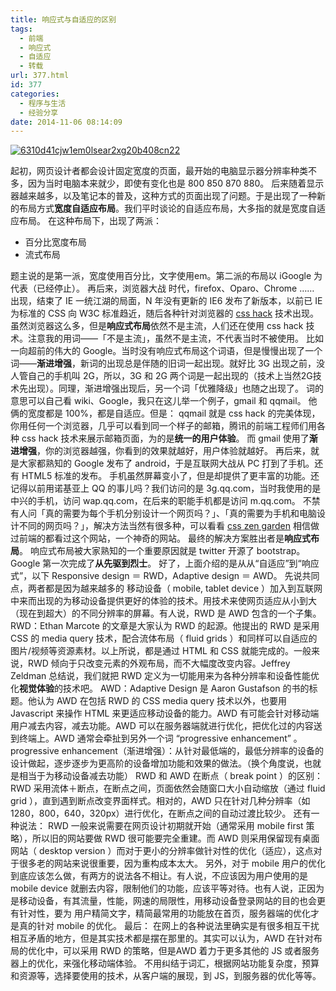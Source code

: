 ```yaml
---
title: 响应式与自适应的区别
tags:
  - 前端
  - 响应式
  - 自适应
  - 转载
url: 377.html
id: 377
categories:
  - 程序与生活
  - 经验分享
date: 2014-11-06 08:14:09
---
```


[![6310d41cjw1em0lsear2xg20b408cn22](http://storage.veitor.net/uploads/2014/11/6310d41cjw1em0lsear2xg20b408cn22.gif)](http://storage.veitor.net/uploads/2014/11/6310d41cjw1em0lsear2xg20b408cn22.gif)

起初，网页设计者都会设计固定宽度的页面，最开始的电脑显示器分辨率种类不多，因为当时电脑本来就少，即使有变化也是 800 850 870 880。 后来随着显示器越来越多，以及笔记本的普及，这种方式的页面出现了问题。于是出现了一种新的布局方式**宽度自适应布局**。我们平时谈论的自适应布局，大多指的就是宽度自适应布局。 在这种布局下，出现了两派：

*   百分比宽度布局
*   流式布局

题主说的是第一派，宽度使用百分比，文字使用em。第二派的布局以 iGoogle 为代表（已经停止）。 再后来，浏览器大战 时代，firefox、Oparo、Chrome …… 出现，结束了 IE 一统江湖的局面，N 年没有更新的 IE6 发布了新版本，以前已 IE 为标准的 CSS 向 W3C 标准趋近，随后各种针对浏览器的 [css hack](http://baike.baidu.com/view/1119452.htm) 技术出现。 虽然浏览器这么多，但是**响应式布局**依然不是主流，人们还在使用 css hack 技术。注意我的用词——「不是主流」，虽然不是主流，不代表当时不被使用。 比如一向超前的伟大的 Google。当时没有响应式布局这个词语，但是慢慢出现了一个词——**渐进增强**，新词的出现总是伴随的旧词一起出现。就好比 3G 出现之前，没人管自己的手机叫 2G，所以，3G 和 2G 两个词是一起出现的（技术上当然2G技术先出现）。同理，渐进增强出现后，另一个词「优雅降级」也随之出现了。 词的意思可以自己看 wiki、Google，我只在这儿举一个例子，gmail 和 qqmail。 他俩的宽度都是 100%，都是自适应。但是： qqmail 就是 css hack 的完美体现，你用任何一个浏览器，几乎可以看到同一个样子的邮箱，腾讯的前端工程师们用各种 css hack 技术来展示邮箱页面，为的是**统一的用户体验**。 而 gmail 使用了**渐进增强**，你的浏览器越强，你看到的效果就越好，用户体验就越好。 再后来，就是大家都熟知的 Google 发布了 android，于是互联网大战从 PC 打到了手机。还有 HTML5 标准的发布。 手机虽然屏幕变小了，但是却提供了更丰富的功能。还记得以前用诺基亚上 QQ 的事儿吗？我们访问的是 3g.qq.com，当时我使用的是中兴的手机，访问 wap.qq.com，在后来的职能手机都是访问 m.qq.com。 不禁有人问「真的需要为每个手机分别设计一个网页吗？」、「真的需要为手机和电脑设计不同的网页吗？」，解决方法当然有很多种，可以看看 [css zen garden](http://www.csszengarden.com/) 相信做过前端的都看过这个网站，一个神奇的网站。 最终的解决方案胜出者是**响应式布局**。 响应式布局被大家熟知的一个重要原因就是 twitter 开源了 bootstrap。Google 第一次完成了**从先驱到烈士**。 好了，上面介绍的是从从“自适应”到“响应式”，以下 Responsive design ＝ RWD，Adaptive design ＝ AWD。 先说共同点，两者都是因为越来越多的 移动设备（ mobile, tablet device ）加入到互联网中来而出现的为移动设备提供更好的体验的技术。用技术来使网页适应从小到大（现在到超大）的不同分辨率的屏幕。有人说，RWD 是 AWD 包含的一个子集。 RWD：Ethan Marcote 的文章是大家认为 RWD 的起源。他提出的 RWD 是采用 CSS 的 media query 技术，配合流体布局（ fluid grids ）和同样可以自适应的图片/视频等资源素材。以上所说，都是通过 HTML 和 CSS 就能完成的。一般来说，RWD 倾向于只改变元素的外观布局，而不大幅度改变内容。Jeffrey Zeldman 总结说，我们就把 RWD 定义为一切能用来为各种分辨率和设备性能优化**视觉体验**的技术吧。 AWD：Adaptive Design 是 Aaron Gustafson 的书的标题。他认为 AWD 在包括 RWD 的 CSS media query 技术以外，也要用 Javascript 来操作 HTML 来更适应移动设备的能力。AWD 有可能会针对移动端用户减去内容，减去功能。AWD 可以在服务器端就进行优化，把优化过的内容送到终端上。AWD 通常会牵扯到另外一个词 “progressive enhancement” 。 progressive enhancement（渐进增强）：从针对最低端的，最低分辨率的设备的设计做起，逐步逐步为更高阶的设备增加功能和效果的做法。（换个角度说，也就是相当于为移动设备减去功能） RWD 和 AWD 在断点（ break point ）的区别： RWD 采用流体＋断点，在断点之间，页面依然会随窗口大小自动缩放（通过 fluid grid ），直到遇到断点改变界面样式。相对的，AWD 只在针对几种分辨率（如1280，800，640，320px）进行优化，在断点之间的自动过渡比较少。 还有一种说法： RWD 一般来说需要在网页设计初期就开始（通常采用 mobile first 策略），所以旧的网站要做 RWD 很可能要完全重建。而 AWD 则采用保留现有桌面网站（ desktop version ）而对于更小的分辨率做针对性的优化（适应），这点对于很多老的网站来说很重要，因为重构成本太大。 另外，对于 mobile 用户的优化到底应该怎么做，有两方的说法各不相让。有人说，不应该因为用户使用的是 mobile device 就删去内容，限制他们的功能，应该平等对待。也有人说，正因为是移动设备，有其流量，性能，网速的局限性，用移动设备登录网站的目的也会更有针对性，要为 用户精简文字，精简最常用的功能放在首页，服务器端的优化才是真的针对 mobile 的优化。 最后： 在网上的各种说法里确实是有很多相互干扰相互矛盾的地方，但是其实技术都是摆在那里的。其实可以认为，AWD 在针对布局的优化中，可以采用 RWD 的策略，但是AWD 着力于更多其他的 JS 或者服务器上的优化，来强化移动端体验。 不用纠结于词汇，根据网站功能复杂度，预算和资源等，选择要使用的技术，从客户端的展现，到 JS，到服务器的优化等等。